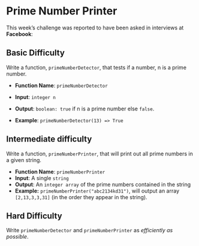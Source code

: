 # Prime Number Printer

This week’s challenge was reported to have been asked in interviews at **Facebook**:

## Basic Difficulty

Write a function, `primeNumberDetector`, that tests if a number, n is a prime number.

* **Function Name**: `primeNumberDetector`
* **Input**: `integer n`
* **Output**: `boolean: true` if n is a prime number else `false`.

* **Example**: `primeNumberDetector(13) => True`

## Intermediate difficulty

Write a function, `primeNumberPrinter`, that will print out all prime numbers in a given string.

* **Function Name**: `primeNumberPrinter`
* **Input**: A single `string`
* **Output**: An `integer array` of the prime numbers contained in the string
* **Example:** `primeNumberPrinter("abc2134kd31")`, will output an array `[2,13,3,3,31]` (in the order they appear in the string).

## Hard Difficulty

Write `primeNumberDetector` and `primeNumberPrinter` as *efficiently as possible*.
